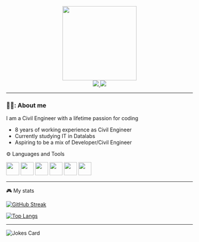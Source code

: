 <div align="center">
<img width="200px" src="https://media1.giphy.com/media/v1.Y2lkPTc5MGI3NjExZ3F1Y2ZmZjY4a2Z0c2JsOXg5YmJ1emltem9oMnZ2Nzg3enVlOTl6eiZlcD12MV9pbnRlcm5hbF9naWZfYnlfaWQmY3Q9Zw/qgQUggAC3Pfv687qPC/giphy.gif"/>
  <div>
<a href="https://www.linkedin.com/in/stefanos-arapogloy-ab5437174/" target="_blank">
<img src="https://custom-icon-badges.demolab.com/badge/LinkedIn-0A66C2?logo=linkedin-white&logoColor=fff)](#">
</a>

<a href="https://www.youtube.com/@StefanosArapoglou" target="_blank">
<img src="https://img.shields.io/badge/YouTube-%23FF0000.svg?logo=YouTube&logoColor=white)](#">
</a>
</div>
<img src="https://komarev.com/ghpvc/?username=Stefanos-Arapoglou&style=flat-square&color=blue" alt=""/>
</div>

---

### 👨‍💻: About me
I am a Civil Engineer with a lifetime passion for coding
- 8 years of working experience as Civil Engineer
- Currently studying IT in Datalabs
- Aspiring to be a mix of Developer/Civil Engineer

⚙️ Languages and Tools
<div>
  <img src="https://cdn.jsdelivr.net/gh/devicons/devicon@latest/icons/python/python-original-wordmark.svg" width="35px" /> 
  <img src="https://cdn.jsdelivr.net/gh/devicons/devicon@latest/icons/javascript/javascript-original.svg" width="35px" />
  <img src="https://cdn.jsdelivr.net/gh/devicons/devicon@latest/icons/html5/html5-plain-wordmark.svg" width="35px"/>
  <img src="https://cdn.jsdelivr.net/gh/devicons/devicon@latest/icons/visualbasic/visualbasic-original.svg" width="35px" /> 
  <img src="https://cdn.jsdelivr.net/gh/devicons/devicon@latest/icons/wordpress/wordpress-plain-wordmark.svg" width="35px" />
  <img src="https://cdn.jsdelivr.net/gh/devicons/devicon@latest/icons/mysql/mysql-original-wordmark.svg" width="35px"/>
</div>

---

🎮 My stats

[![GitHub Streak](https://streak-stats.demolab.com?user=Stefanos-Arapoglou&theme=dark)](https://git.io/streak-stats)

[![Top Langs](https://github-readme-stats.vercel.app/api/top-langs/?username=Stefanos-Arapoglou&layout=compact&theme=vision-friendly-dark)](https://github.com/anuraghazra/github-readme-stats)

---

![Jokes Card](https://readme-jokes.vercel.app/api)




<!--
**Stefanos-Arapoglou/Stefanos-Arapoglou** is a ✨ _special_ ✨ repository because its `README.md` (this file) appears on your GitHub profile.

Here are some ideas to get you started:

- 🔭 I’m currently working on ...
- 🌱 I’m currently learning ...
- 👯 I’m looking to collaborate on ...
- 🤔 I’m looking for help with ...
- 💬 Ask me about ...
- 📫 How to reach me: ...
- 😄 Pronouns: ...
- ⚡ Fun fact: ...
-->
